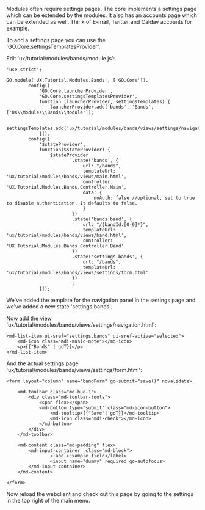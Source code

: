 Modules often require settings pages. The core implements a settings page which 
can be extended by the modules. It also has an accounts page which can be extended
as well. Think of E-mail, Twitter and Caldav accounts for example.

To add a settings page you can use the 'GO.Core.settingsTemplatesProvider'.

Edit 'ux/tutorial/modules/bands/module.js':

````````````````````````````````````````````````````````````````````````````````
'use strict';

GO.module('UX.Tutorial.Modules.Bands', ['GO.Core']).		
		config([
			'GO.Core.launcherProvider',			
			'GO.Core.settingsTemplatesProvider',
			function (launcherProvider, settingsTemplates) {								
				launcherProvider.add('bands', 'Bands', ['UX\\Modules\\Bands\\Module']);

				settingsTemplates.add('ux/tutorial/modules/bands/views/settings/navigation.html');
			}]).
		config([
			'$stateProvider', 
			function($stateProvider) {
				$stateProvider
						.state('bands', {
							url: "/bands",
							templateUrl: 'ux/tutorial/modules/bands/views/main.html',
							controller: 'UX.Tutorial.Modules.Bands.Controller.Main',
							data: {
								noAuth: false //optional, set to true to disable authentication. It defaults to false.
							}
						})
						.state('bands.band', {
							url: "/{bandId:[0-9]*}",
							templateUrl: 'ux/tutorial/modules/bands/views/band.html',
							controller: 'UX.Tutorial.Modules.Bands.Controller.Band'
						})
						.state('settings.bands', {
							url: "/bands",
							templateUrl: 'ux/tutorial/modules/bands/views/settings/form.html'
						})
						;
			}]);
````````````````````````````````````````````````````````````````````````````````

We've added the template for the navigation panel in the settings page and we've
added a new state 'settings.bands'.

Now add the view 'ux/tutorial/modules/bands/views/settings/navigation.html':

````````````````````````````````````````````````````````````````````````````````
<md-list-item ui-sref="settings.bands" ui-sref-active="selected">
	<md-icon class="mdi-music-note"></md-icon>
	<p>{{"Bands" | goT}}</p>
</md-list-item>					
````````````````````````````````````````````````````````````````````````````````

And the actual settings page 'ux/tutorial/modules/bands/views/settings/form.html':

````````````````````````````````````````````````````````````````````````````````
<form layout="column" name="bandForm" go-submit="save()" novalidate>
	
	<md-toolbar class="md-hue-1">
		<div class="md-toolbar-tools">
			<span flex></span>
			<md-button type="submit" class="md-icon-button">
				<md-tooltip>{{"Save"| goT}}</md-tooltip>
				<md-icon class="mdi-check"></md-icon>
			</md-button>
		</div>
	</md-toolbar>

	<md-content class="md-padding" flex>
		<md-input-container  class="md-block">
				<label>Example field</label>
				<input name="dummy" required go-autofocus>
		</md-input-container>
	</md-content>
	
</form>

````````````````````````````````````````````````````````````````````````````````

Now reload the webclient and check out this page by going to the settings in the
top right of the main menu.
